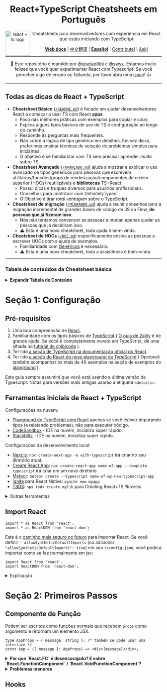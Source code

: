 <div align="center">
<h1>React+TypeScript Cheatsheets em Português</h1>

<a href="https://github.com/typescript-cheatsheets/react-typescript-cheatsheet/issues/81">
  <img
    height="80"
    width="80"
    alt="react + ts logo"
    src="https://user-images.githubusercontent.com/6764957/53868378-2b51fc80-3fb3-11e9-9cee-0277efe8a927.png"
    align="left"
  />
</a>

<p>Cheatsheets para desenvolvedores com experiência em React que estão iniciando com TypeScript</p>

[**Web docs**](https://react-typescript-cheatsheet.netlify.app/docs/basic/setup) |
[中文翻译](https://github.com/fi3ework/blog/tree/master/react-typescript-cheatsheet-cn) |
[**Español**](https://github.com/typescript-cheatsheets/react-typescript-cheatsheet-es) |
[Contribute!](https://github.com/typescript-cheatsheets/react-typescript-cheatsheet/blob/master/CONTRIBUTING.md) |
[Ask!](https://github.com/typescript-cheatsheets/react-typescript-cheatsheet/issues/new/choose)

</div>

---

<div align="center">

:wave: Este repositório é mantido por [@giseladifini](https://twitter.com/GiselaDifini) e [@swyx](https://twitter.com/swyx). Estamos muito felizes que você quer experimentar React com Typescript!
Se você perceber algo de errado ou faltando, por favor abra uma [issue](https://github.com/typescript-cheatsheets/react-pt/issues/new)! :+1:

</div>

---

## Todas as dicas de React + TypeScript

- **Cheatsheet Básico** ([`/README.md`](/README.md#basic-cheatsheet-table-of-contents)) é focado em ajudar desenvolvedores React a começar a usar TS com React **apps**
  - Foco nas melhores práticas com exemplos para copiar e colar.
  - Explica alguns tipos básicos de uso de TS e configuração ao longo do caminho.
  - Responde às perguntas mais frequentes.
  - Não cobre a lógica de tipo genérico em detalhes. Em vez disso, preferimos ensinar técnicas de solução de problemas simples para iniciantes.
  - O objetivo é se familiarizar com TS sem precisar aprender _muito_ sobre TS.
- **Cheatsheet Avançado** ([`/AVANÇADO.md`](https://react-typescript-cheatsheet.netlify.app/docs/advanced/intro)) ajuda a mostrar e explicar o uso avançado de tipos genéricos para pessoas que escrevem utilitários/funções/props de renderização/componentes de ordem superior (HOCs) reutilizáveis ​​e **bibliotecas** TS+React.
  - Possui dicas e truques diversos para usuários profissionais.
  - Conselhos para contribuir com DefinitelyTyped.
  - O Objetivo é tirar _total vantagem_ sobre o TypeScript.
- **Cheatsheet de migração** ([`/MIGRANDO.md`](https://react-typescript-cheatsheet.netlify.app/docs/migration/intro)) ajuda a reunir conselhos para a migração incremental de grandes bases de código de JS ou Flow, **de pessoas que já fizeram isso**.
  - Nós não tentamos convencer as pessoas a mudar, apenas ajudar as pessoas que já decidiram isso.
  - ⚠️ Esta é uma nova cheatsheet, toda ajuda é bem-vinda.
- **Cheatsheet de HOCs** ([`/HOC.md`](https://react-typescript-cheatsheet.netlify.app/docs/hoc/intro)) especificamente ensina as pessoas a escrever HOCs com a ajuda de exemplos.
  - Familiaridade com [Genéricos](https://www.typescriptlang.org/docs/handbook/generics.html) é necessário.
  - ⚠️ Esta é uma nova cheatsheet, toda a assistência é bem-vinda.

---

### Tabela de conteúdos da Cheatsheet básica

<details>

<summary><b>Expandir Tabela de Conteúdo</b></summary>

<!--START-SECTION:setup-toc-->

- [Seção 1: Configuração](#seção-1-configuração)
- [Pré-requisitos](#pré-requisitos)
- [Ferramentas iniciais de React + TypeScript](#ferramentas-iniciais-de-react--typeScript)
- [Importar React](#importar-react)
<!--END-SECTION:setup-toc-->
- [Seção 2: Primeiros Passos](#seção-2-primeiros-passos)
  - [Componente de Função](#componente-de-função)
  - [Hooks](#hooks)
  - [useState](#usestate)
  - [useReducer](#usereducer)
  - [useEffect](#useeffect)
  - [useRef](#useref)
  - [useImperativeHandle](#useimperativehandle)
  - [Hooks Customizados](#custom-hooks)
  - [Componentes de Classe](#class-components)
  - [Talvez você não precise do `defaultProps`](#you-may-not-need-defaultprops)
  - ["Tipando" `defaultProps`](#typing-defaultprops)
  - [Consumindo Props de um Componente com defaultProps](#consuming-props-of-a-component-with-defaultprops)
    - [Declaração do Problema](#problem-statement)
    - [Solução](#solution)
  - [Discussões e Conhecimentos Diversos](#misc-discussions-and-knowledge)
  - [Tipos ou Interfaces?](#types-or-interfaces)
  - [Exemplos básicos do tipo Prop](#basic-prop-types-examples)
  - [Exemplos úteis do tipo React Prop](#useful-react-prop-type-examples)
  - [getDerivedStateFromProps](#getDerivedStateFromProps)
  - [Formulários e Eventos](#forms-and-events)
  - [Context](#context)
  - [Exemplo Básico](#basic-example)
  - [Exemplo Extendido](#extended-example)
  - [forwardRef/createRef](#forwardrefcreateref)
  - [Portais](#portals)
  - [Limites de erros](#error-boundaries)
    - [Opção 1: Usando react-error-boundary](#option-1-using-react-error-boundary)
    - [Opção 2: Criando um componente "error boundary" personalizado](#options-2-writing-your-custom-error-boundary-component)
  - [Concurrent React/React Suspense](#concurrent-reactreact-suspense)
  <!--START-SECTION:types-toc-->
- [Manual de resolução de problemas: Tipos](#troubleshooting-handbook-types)
  - [Tipos de União e Tipos de Proteção](#union-types-and-type-guarding)
  - [Tipos Opcionais](#optional-types)
  - [Tipos de Enum](#enum-types)
  - [Tipos de Asserção](#type-assertion)
  - [Simulando Tipos Nominais](#simulating-nominal-types)
  - [Tipos de Interseção](#intersection-types)
  - [Tipos de União](#union-types)
  - [Sobrecarregando Tipos de Função](#overloading-function-types)
  - [Usando Tipos Inferidos](#using-inferred-types)
  - [Usando Tipos Parciais](#using-partial-types)
  - [Os Tipos de que preciso não foram exportados!](#the-types-i-need-werent-exported)
  - [Os Tipos de que preciso não existem!](#the-types-i-need-dont-exist)
    - [Exagerando com `any` em tudo](#slapping-any-on-everything)
    - [Autogerando tipos](#autogenerate-types)
    - [Tipando Hooks Exportados](#typing-exported-hooks)
    - [Tipando Componentes Exportados](#typing-exported-components)
    <!--END-SECTION:types-toc-->
- [Manual de resolução de problemas: Operadores](#troubleshooting-handbook-operators)
- [Manual de resolução de problemas: Utilitários](#troubleshooting-handbook-utilities)
- [Manual de resolução de problemas: tsconfig.json](#troubleshooting-handbook-tsconfigjson)
- [Manual de resolução de problemas: Erros en tipos oficiais](#troubleshooting-handbook-bugs-in-official-typings)
- [Bases de código de React + TypeScript recomendadas para aprender](#recommended-react--typescript-codebases-to-learn-from)
- [Ferramentas e integração em editores](#editor-tooling-and-integration)
- [Linting](#linting)
- [Outros recursos sobre React + TypeScript](#other-react--typescript-resources)
- [Discussões recomendadas sobre React + TypeScript](#recommended-react--typescript-talks)
- [Hora de realmente aprender TypeScript](#time-to-really-learn-typescript)
- [Aplicação de Exemplo](#example-app)
- [Minha pergunta não foi respondida aqui!](#my-question-isnt-answered-here)
  - [Contribuidores](#contributors)

</details>

<!--START-SECTION:setup-->

# Seção 1: Configuração

## Pré-requisitos

1. Uma boa compreensão de [React](https://reactjs.org).
2. Familiaridade com os tipos básicos de [TypeScript](https://www.typescriptlang.org/docs/handbook/basic-types.html) ( [O guia de 2ality](http://2ality.com/2018/04/type-notation-typescript.html) é de grande ajuda. Se você é completamente novato em TypeScript, dê uma olhada no [tutorial de chibicode](https://ts.chibicode.com/todo/) ).
3. Ter lido [a seção de TypeScript na documentação oficial do React](https://reactjs.org/docs/static-type-checking.html#typescript).
4. Ter lido [a seção do React do novo playground de TypeScript](http://www.typescriptlang.org/play/index.html?jsx=2&esModuleInterop=true&e=181#example/typescript-with-react) ( Opcional: também acompanhar os mais de 40 exemplos na seção de exemplos do [playground](http://www.typescriptlang.org/play/index.html) ).

Este guia sempre assumirá que você está usando a última versão de Typescript. Notas para versões mais antigas usarão a etiqueta `<details>`.

## Ferramentas iniciais de React + TypeScript

Configurações na nuvem:

- [Playground do TypeScript com React](https://www.typescriptlang.org/play?#code/JYWwDg9gTgLgBAKjgQwM5wEoFNkGN4BmUEIcA5FDvmQNwCwAUKJLHAN5wCuqWAyjMhhYANFx4BRAgSz44AXzhES5Snhi1GjLAA8W8XBAB2qeAGEInQ0KjjtycABsscALxwAFAEpXAPnaM4OANjeABtA0sYUR4Yc0iAXVcxPgEhdwAGT3oGAOTJaXx3L19-BkDAgBMIXE4QLCsAOhhgGCckgAMATQsgh2BcAGssCrgAEjYIqwVmutR27MC5LM0yuEoYTihDD1zAgB4K4AA3H13yvbAfbs5e-qGRiYspuBmsVD2Aekuz-YAjThgMCMcCMpj6gxcbGKLj8MTiVnck3gAGo4ABGTxyU6rcrlMF3OB1H5wT7-QFGbG4z6HE65ZYMOSMIA) apenas se você estiver depurando tipos (e relatando problemas), não para executar código.
- [CodeSandbox](http://ts.react.new) - IDE na nuvem, inicializa super rápido.
- [Stackblitz](https://stackblitz.com/edit/react-typescript-base) - IDE na nuvem, inicializa super rápido.

Configurações de desenvolvimento local:

- [Next.js](https://nextjs.org/docs/basic-features/typescript): `npx create-next-app -e with-typescript` irá criar no seu diretório atual.
- [Create React App](https://facebook.github.io/create-react-app/docs/adding-typescript): `npx create-react-app name-of-app --template typescript` irá criar em um novo diretório.
- [Meteor](https://guide.meteor.com/build-tool.html#typescript): `meteor create --typescript name-of-my-new-typescript-app`
- [Ignite](https://github.com/infinitered/ignite#use-ignite-andross-infinite-red-andross-boilerplate) para React Native: `ignite new myapp`
- [TSDX](https://tsdx.io/): `npx tsdx create mylib` para Creating React+TS _libraries_

<details>
<summary>
Outras ferramentas
</summary>

Ferramentas menos maduras mas que vale a pena conferir:

- [Vite](https://twitter.com/swyx/status/1282727239230996480?lang=en): `npm init vite-app my-react-project --template react-ts` (nota - ainda não está na versão v1.0, mas é muito rápida).
- [Snowpack](<https://www.snowpack.dev/#create-snowpack-app-(csa)>): `npx create-snowpack-app my-app --template app-template-react-typescript`
- [Docusaurus v2](https://v2.docusaurus.io/docs/installation) com [suporte a TypeScript](https://v2.docusaurus.io/docs/typescript-support)
- [Parcel](https://v2.parceljs.org/languages/typescript/)
- [JP Morgan's `modular`](https://github.com/jpmorganchase/modular): CRA + TS + Yarn Workspaces toolkit. `yarn create modular-react-app <project-name>`

Manual de configuração:

- [O guia de Basarat](https://github.com/basarat/typescript-react/tree/master/01%20bootstrap) para uma **configuração manual** de React + TypeScript + Webpack + Babel.
- Em particular, certifique-se de ter instalado `@types/react` e `@types/react-dom` .( [Leia mais sobre o projeto DefinitelyTyped caso você não esteja familiarizado](https://definitelytyped.org/) ).
- Existem também muitos _boilerplates_ de React + Typescript. Por favor consulte [nossa lista de outros recursos](https://react-typescript-cheatsheet.netlify.app/docs/basic/recommended/resources/).

</details>

## Import React

```tsx
import * as React from 'react';
import * as ReactDOM from 'react-dom';
```

Este é o [caminho mais seguro no futuro](https://www.reddit.com/r/reactjs/comments/iyehol/import_react_from_react_will_go_away_in_distant/) para importar React. Se você definir `--allowSyntheticDefaultImports` (ou adicionar` "allowSyntheticDefaultImports": true`) em seu `tsconfig.json`, você poderá importar como se faz normalmente em jsx:

```tsx
import React from 'react';
import ReactDOM from 'react-dom';
```

<details>

<summary>Explicação</summary>

Por que usar `allowSyntheticDefaultImports` ao invés de `esModuleInterop`? [Daniel Rosenwasser](https://twitter.com/drosenwasser/status/1003097042653073408) comentou que é melhor para webpack/parcel. Para consultar mais argumentos dessa discussão <https://github.com/wmonk/create-react-app-typescript/issues/214>

Você também deveria verificar [a nova documentação do TypeScript para descrições oficiais entre cada _flag_ do compilador](https://www.typescriptlang.org/tsconfig#allowSyntheticDefaultImports)!

</details>

<!--END-SECTION:setup-->

<!--START-SECTION:function-components-->

# Seção 2: Primeiros Passos

## Componente de Função

Podem ser escritos como funções normais que recebem `props` como argumento e retornam um elemento JSX.

```tsx
type AppProps = { message: string }; /* também se pode usar uma interface */
const App = ({ message }: AppProps) => <div>{message}</div>;
```

<details>

<summary><b>Por que `React.FC` é desencorajado? E sobre `React.FunctionComponent` / `React.VoidFunctionComponent`?</b></summary>

Você pode ver isso em muitas bases de código React + TypeScript:

```tsx
const App: React.FunctionComponent<{ message: string }> = ({ message }) => (
  <div>{message}</div>
);
```

No entanto, o consenso geral hoje é que o uso de `React.FunctionComponent` (ou a abreviação` React.FC`) é [desencorajado] (https://github.com/facebook/create-react-app/pull/8177). Isto é um ponto de vista, é claro, mas se você concorda e deseja remover `React.FC` da sua base de código, você pode usar [este jscodeshift codemod] (https://github.com/gndelia/codemod-replace-react- fc-typescript).

Algumas diferenças da versão de "função normal":

- `React.FunctionComponent` é explícito sobre o tipo de retorno, enquanto a versão normal da função é implícita (ou então precisa de anotações adicionais).

- Fornece verificação de tipos e preenchimento automático para propriedades estáticas como `displayName`,` propTypes` e `defaultProps`.

  - Observe que existem alguns problemas conhecidos usando `defaultProps` com` React.FunctionComponent`. Consulte [este problema para obter detalhes] (https://github.com/typescript-cheatsheets/react-typescript-cheatsheet/issues/87). Nós mantemos uma seção `defaultProps` separada para que você também possa consultar.

- Fornece uma definição implícita de `children` (veja abaixo) - no entanto, há alguns problemas com o tipo `children` implícito (por exemplo, DefinitelyTyped#33006), e é melhor ser explícito sobre os componentes que consomem `children`, de qualquer maneira.

```tsx
const Title: React.FunctionComponent<{ title: string }> = ({
  children,
  title,
}) => <div title={title}>{children}</div>;
```

<details>
<summary>
Usando `React.VoidFunctionComponent` ou` React.VFC` como alternativa
</summary>

A partir da versão [@types/react 16.9.48] (https://github.com/DefinitelyTyped/DefinitelyTyped/pull/46643), você também poderá usar o tipo `React.VoidFunctionComponent` ou `React.VFC` se quiser tipar `children` explicitamente. Esta é uma solução provisória até que `FunctionComponent` não aceite nenhum `children` por padrão (planejado para `@types/react@^18.0.0`).

```ts
type Props = { foo: string };

// OK agora mas futuramente causará erro
const FunctionComponent: React.FunctionComponent<Props> = ({
  foo,
  children,
}: Props) => {
  return (
    <div>
      {foo} {children}
    </div>
  ); // OK
};

// OK agora mas futuramente se tornará obsoleto
const VoidFunctionComponent: React.VoidFunctionComponent<Props> = ({
  foo,
  children,
}) => {
  return (
    <div>
      {foo}
      {children}
    </div>
  );
};
```

</details>
- _No futuro_, ele poderá marcar automaticamente os `props` como `readonly` (somente leitura), embora isso seja um ponto discutível se o objeto `props` for desestruturado na lista de parâmetros.

Na maioria dos casos, faz pouca diferença qual sintaxe é usada, mas você pode preferir a natureza mais explícita de `React.FunctionComponent`.

</details>

<details>
<summary><b>Problemas menores</b></summary>

Esses padrões não são suportados:

** Renderização condicional **

```tsx
const MyConditionalComponent = ({ shouldRender = false }) =>
  shouldRender ? <div /> : false; // tampouco faça isso em JS
const el = <MyConditionalComponent />; // gera um erro
```

Isso ocorre porque, devido às limitações do compilador, os componentes de função não podem retornar nada além de uma expressão JSX ou `null`, caso contrário, ele reclama com uma mensagem de erro enigmática dizendo que outro tipo não pode ser atribuído ao Elemento.

```tsx
const MyArrayComponent = () => Array(5).fill(<div />);
const el2 = <MyArrayComponent />; // gera um erro
```

**Array.fill**

Infelizmente, apenas anotar o tipo de função não vai ajudar, então se você realmente precisar retornar outros tipos exóticos que o React suporta, será necessário executar uma declaração de tipo:

```tsx
const MyArrayComponent = () => (Array(5).fill(<div />) as any) as JSX.Element;
```

[Veja o comentário de @ferdaber aqui] (https://github.com/typescript-cheatsheets/react-typescript-cheatsheet/issues/57).

</details>

<!--END-SECTION:function-components-->

<!--START-SECTION:hooks-->

## Hooks
